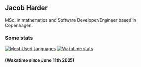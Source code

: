 ## Jacob Harder

MSc. in mathematics and Software Developer/Engineer based in Copenhagen.

### Some stats
[![Most Used Languages](https://github-readme-stats.vercel.app/api/top-langs/?username=harderj&size_weight=0.25&count_weight=0.5&layout=donut&theme=highcontrast&langs_count=8)](https://github.com/harderj)
[![Wakatime stats](https://github-readme-stats.vercel.app/api/wakatime?username=harderj&theme=highcontrast&layout=compact)](https://wakatime.com/@harderj)
#### (Wakatime since June 11th 2025)

